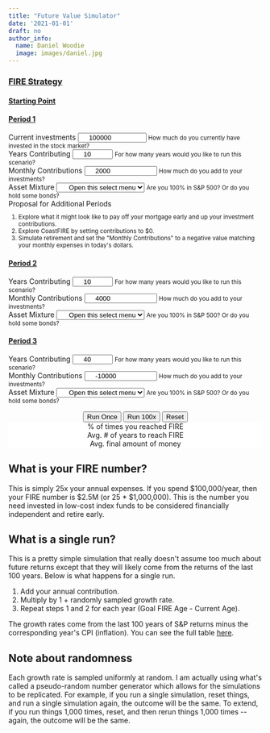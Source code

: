```yaml
---
title: "Future Value Simulator"
date: '2021-01-01'
draft: no
author_info:
  name: Daniel Woodie
  image: images/daniel.jpg
---
```


<script src="https://unpkg.com/intersection-observer"></script>
<script src="https://unpkg.com/scrollama"></script>
<script src="https://d3js.org/d3.v6.js"></script>
<script src=//cdnjs.cloudflare.com/ajax/libs/seedrandom/2.3.10/seedrandom.min.js></script>

<!-- Ezoic - under_page_title - under_page_title -->
<div id="ezoic-pub-ad-placeholder-105"> </div>
<!-- End Ezoic - under_page_title - under_page_title -->

<main>
<form>
  <div class="container">
    <div class="row">
      <div class="col-sm-12">
        <h3><u>FIRE Strategy</u></h3>
      </div>
    </div>
    <div class="row">
      <div class="col-sm-3">
        <h4><u>Starting Point</u></h3>
      </div>
      <div class="col-sm-9">
        <h4><u>Period 1</u></h3>
      </div>
    </div>
    <div class="row">
      <div class="form-group col-sm-3">
        <label for="current_investments">Current investments</label>
        <input type="number" class="form-control" id="current_investments" aria-describedby="current_investments_help" value="100000" min="0" max="1000000000">
        <small id="current_investments_help" class="form-text text-muted">How much do you currently have invested in the stock market?</small>
      </div>
      <div class="form-group col-sm-3">
        <label for="years_contributing">Years Contributing</label>
        <input type="number" class="form-control" id="years_contributing" aria-describedby="years_contributing" value="10" min="2" max="100">
        <small id="years_contributing_help" class="form-text text-muted">For how many years would you like to run this scenario?</small>
      </div>
      <div class="form-group col-sm-3">
        <label for="contributions">Monthly Contributions</label>
        <input type="number" class="form-control" id="contributions" aria-describedby="contributions_help" value="2000" min="-1000000000" max="1000000000">
        <small id="contributions_help" class="form-text text-muted">How much do you add to your investments?</small>
      </div>
      <div class="col-sm-3">
        <label for="contributions">Asset Mixture</label>
        <select class="form-control">
          <option selected>Open this select menu</option>
          <option value="1">One</option>
          <option value="2">Two</option>
          <option value="3">Three</option>
        </select>
        <small id="contributions_help" class="form-text text-muted">Are you 100% in S&P 500? Or do you hold some bonds?</small>
      </div>
    </div>
    <div class="row">
      <div class="form-group col-sm-3">
        <label for="current_investments">Proposal for Additional Periods</label>
        <small class="form-text text-muted">
          <ol>
            <li>Explore what it might look like to pay off your mortgage early and up your investment contributions.</li>
            <li>Explore CoastFIRE by setting contributions to $0.</li>
            <li>Simulate retirement and set the "Monthly Contributions" to a negative value matching your monthly expenses in today's dollars.</li>
          </ol>
        </small>
      </div>
      <div class="col-sm-9">
        <div class="row">
          <div class="col-sm-12">
            <h4><u>Period 2</u></h3>
          </div>
        </div>
        <div class="row">
          <div class="form-group col-sm-4">
            <label for="years_contributing">Years Contributing</label>
            <input type="number" class="form-control" id="years_contributing" aria-describedby="years_contributing" value="10" min="2" max="100">
            <small id="years_contributing_help" class="form-text text-muted">For how many years would you like to run this scenario?</small>
          </div>
          <div class="form-group col-sm-4">
            <label for="contributions">Monthly Contributions</label>
            <input type="number" class="form-control" id="contributions" aria-describedby="contributions_help" value="4000" min="-1000000000" max="1000000000">
            <small id="contributions_help" class="form-text text-muted">How much do you add to your investments?</small>
          </div>
          <div class="col-sm-4">
            <label for="contributions">Asset Mixture</label>
            <select class="form-control">
              <option selected>Open this select menu</option>
              <option value="1">One</option>
              <option value="2">Two</option>
              <option value="3">Three</option>
            </select>
            <small id="contributions_help" class="form-text text-muted">Are you 100% in S&P 500? Or do you hold some bonds?</small>
          </div>
        </div>
        <div class="row">
          <div class="col-sm-12">
            <h4><u>Period 3</u></h3>
          </div>
        </div>
        <div class="row">
          <div class="form-group col-sm-4">
            <label for="years_contributing">Years Contributing</label>
            <input type="number" class="form-control" id="years_contributing" aria-describedby="years_contributing" value="40" min="2" max="100">
            <small id="years_contributing_help" class="form-text text-muted">For how many years would you like to run this scenario?</small>
          </div>
          <div class="form-group col-sm-4">
            <label for="contributions">Monthly Contributions</label>
            <input type="number" class="form-control" id="contributions" aria-describedby="contributions_help" value="-10000" min="-1000000000" max="1000000000">
            <small id="contributions_help" class="form-text text-muted">How much do you add to your investments?</small>
          </div>
          <div class="col-sm-4">
            <label for="contributions">Asset Mixture</label>
            <select class="form-control">
              <option selected>Open this select menu</option>
              <option value="1">One</option>
              <option value="2">Two</option>
              <option value="3">Three</option>
            </select>
            <small id="contributions_help" class="form-text text-muted">Are you 100% in S&P 500? Or do you hold some bonds?</small>
          </div>
        </div>
      </div>
    </div>
  </div>
</form>



<section id="scrolly3">
    <div class="btn-holder">
    <button class="btn btn-primary vis-btn" onclick="runsim(1)">Run Once</button>
    <button class="btn btn-primary vis-btn" onclick="runsim(100)">Run 100x</button>
    <button class="btn btn-primary vis-btn" onclick="runsim(0)">Reset</button>
    </div>
    <figure>
      <div id="random_walk"></div>
    </figure>
</section>
<section>
  <figure>
    <div class="container">
        <div class="row">
          <div class="col-sm counter-header">% of times you reached FIRE
            <div id="percent_reached_fire"></div>
          </div>
          <div class="col-sm counter-header">Avg. # of years to reach FIRE
            <div id="avg_years_to_fire"></div>
          </div>
          <div class="col-sm counter-header">Avg. final amount of money
            <div id="avg_amount"></div>
          </div>
        </div>
      </div>
  </figure>
</section>



## What is your FIRE number?

This is simply 25x your annual expenses. If you spend $100,000/year, then your FIRE number is $2.5M (or 25 * $1,000,000). This is the number you need invested in low-cost index funds to be considered financially independent and retire early.

## What is a single run?

This is a pretty simple simulation that really doesn't assume too much about future returns except that they will likely come from the returns of the last 100 years. Below is what happens for a single run.

1. Add your annual contribution.
2. Multiply by 1 + randomly sampled growth rate.
3. Repeat steps 1 and 2 for each year (Goal FIRE Age - Current Age). 

The growth rates come from the last 100 years of S&P returns minus the corresponding year's CPI (inflation). You can see the full table <a href="/blog/post-2/" target="_blank">here</a>. 

<section>

## Note about randomness

Each growth rate is sampled uniformly at random. I am actually using what's called a pseudo-random number generator which allows for the simulations to be replicated. For example, if you run a single simulation, reset things, and run a single simulation again, the outcome will be the same. To extend, if you run things 1,000 times, reset, and then rerun things 1,000 times -- again, the outcome will be the same. 

</section>
  
</main>


<style>

  #scrolly1, #scrolly2 {
    position: relative;
    background-color: #ffffff;
    padding: 1rem;
  }

  article {
    position: relative;
    padding: 0;
    max-width: 20rem;
    margin: 0 auto;
  }
  figure {
    position: -webkit-sticky;
    position: sticky;
    left: 0;
    width: 100%;
    margin: 0;
    -webkit-transform: translate3d(0, 0, 0);
    -moz-transform: translate3d(0, 0, 0);
    transform: translate3d(0, 0, 0);
    background-color: #fff;
    -webkit-transform:translateZ(0px);
    -moz-transform:translateZ(0px);
    -o-transform:translateZ(0px);
    transform:translateZ(0px);
    z-index:0;
  }
  
  figure p {
    text-align: center;
    padding: 1rem;
    position: absolute;
    top: 50%;
    left: 50%;
    -moz-transform: translate(-50%, -50%);
    -webkit-transform: translate(-50%, -50%);
    transform: translate(-50%, -50%);
    -webkit-transform:translateZ(0px);
    -moz-transform:translateZ(0px);
    -o-transform:translateZ(0px);
    transform:translateZ(0px);
    z-index:0;
    font-size: 8rem;
    font-weight: 900;
    color: #fff;
  }
  .step {
    position: relative;
    margin: 0 auto 2rem auto;
    color: #000000;
    // background-color: rgba(0, 0, 0, .1);
    background-color: #fff;
    border: 1px solid;
    box-shadow: 2px 5px 2px 2px #888888;
    text-align: center;
    -webkit-transform:translateZ(0px);
    -moz-transform:translateZ(1000px);
    -o-transform:translateZ(1000px);
    transform:translateZ(1000px);
    z-index:1000;
  }
  .step:last-child {
    margin-bottom: 80vh;
  }
  .step.is-active p {
    background-color: #3CB371;
    color: #fff;
  }
  .step p {
    text-align: center;
    padding: 1rem;
    font-size: 1.5rem;
    background-color: #d5d5d5;
    color: #fff;
  }
  .step div {
    padding-left: .5rem;
    padding-right: .5rem;
  }
  
  .btn-holder {
    text-align: center;
  }
  
  .overlay {
        fill: none;
        pointer-events: all;
    }

    .focus circle {
        fill: steelblue;
    }

    .tooltip {
        width: 150px;
        padding: 4px 10px;
        border: 1px solid #aaa;
        border-radius: 4px;
        box-shadow: 2px 2px 4px rgba(0,0,0,0.3);
        position: absolute;
        background-color: white;
        font-size: 14px;
        pointer-events: none;
        -webkit-transition: all 0.25s;
        -moz-transition: all 0.25s;
        -ms-transition: all 0.25s;
        -o-transition: all 0.25s;
        transition: all 0.25s;
        opacity: 1 !important;
    }

    .tooltip div {
        margin: 3px 0;
    }

    .tooltip-date, .tooltip-likes {
        font-weight: bold;
    }
    
    .counter-header {
      text-align:center;
    }
    
    #percent_reached_fire, #avg_years_to_fire, #avg_amount {
      font-size: 40px;
    }
    
  .btn-secondary {
    background-color: #3CB371;
    font-size : clamp(.5rem, 1vw, .75rem);
    border-radius: 100px;
  }
  
  .form-control {
    padding: 0;
    padding-left: 20px;
  }

</style>

<script>

  var tmp = d3.csv("returns.csv");

  const sp = [
      18.40, 31.49, -4.38, 21.83, 11.96, 1.36, 13.52, 32.15, 15.89,
      2.10, 14.82, 25.94, -36.55, 5.48, 15.61, 4.83, 10.74, 28.36,
      -21.97, -11.85, -9.03, 20.89, 28.34, 33.10, 22.68, 37.20, 1.33,
      9.97, 7.49, 30.23, -3.06, 31.48, 16.54, 5.81, 18.49, 31.24,
      6.15, 22.34, 20.42, -4.70, 31.74, 18.52, 6.51, -6.98, 23.83,
      37.00, -25.90, -14.31, 18.76, 14.22, 3.56, -8.24, 10.81, 23.80,
      -9.97, 12.40, 16.42, 22.61, -8.81, 26.64, 0.34, 12.06, 43.72,
      -10.46, 7.44, 32.60, 52.56, -1.21, 18.15, 23.68, 30.81, 18.30,
      5.70, 5.20, -8.43, 35.82, 19.03, 25.06, 19.17, -12.77, -10.67,
      -1.10, 29.28, -35.34, 31.94, 46.74, -1.19, 49.98, -8.64, -43.84,
      -25.12, -8.30, 43.81
  ];
  
  // Set the CPI Inflation
  const cpi = [
      1.20, 1.80, 2.4, 2.1, 1.3, 0.1, 1.6, 1.5, 2.1, 3.2,
      1.6, -.4, 3.8, 2.9, 3.2, 3.4, 2.7, 2.3, 1.6, 2.8,
      3.4, 2.2, 1.6, 2.3, 2.9, 2.8, 2.6, 3, 3, 4.2, 
      5.4, 4.8, 4.1, 3.7, 1.9, 3.5, 4.3, 3.2, 6.1, 10.3, 
      13.5, 11.3, 7.6, 6.5, 5.7, 9.1, 11.1, 6.2, 3.3, 4.3,
      5.8, 5.5, 4.3, 2.8, 3.0, 1.6, 1.3, 1.2, 1.2, 1.1,
      1.5, 1.08, 2.7, 3.3, 1.5, -0.3, 0.3, 0.8, 2.3, 7.9, 
      1.1, -1, 7.7, 14.4, 8.5, 2.3, 1.6, 6, 10.9, 5.1,
      0.7, -1.3, -2, 3.7, 1, 2.6, 3.5, -5.2, -10.3, -8.9,
      -2.7, 0, -1.2
  ];
  
  // Set the real returns
  const real_returns = sp.map(function(item, index) {
    // Subtract inflation from S&P returns
    return +(Math.round(item - cpi[index] + "e+2") + "e-2");
  });
  
  Math.seedrandom('hello.')
  function getRandomInt(min, max) {
      min = Math.ceil(min);
      max = Math.floor(max);
      return Math.floor(Math.random() * (max + -min + 1)) + min;
  }
  
  
  // Run a single bootstrapped scenario
  function get_bootstrap(returns, years_contributing, starting_amount, annual_contributions) {
      var yearly_value = [starting_amount];
      for (var i = 1; i <= years_contributing; i++) {
        yearly_value.push(Math.round((yearly_value[i-1] + annual_contributions) * ( 1 + returns[getRandomInt(0, returns.length-1)]/100)));
      }
      return yearly_value;
  }
  
  // Repeat the scenario
  function repeat_bootstrap(returns, years_contributing, starting_amount, annual_contributions, num_repeats) {
    var tmp = [];
    for (var i = 0; i < num_repeats; i++) {
      tmp.push(get_bootstrap(real_returns, years_contributing, current_investments,   annual_contributions));
    }
    return tmp;
  }
  
  // Get the average value for each step
  function get_average(bootstrap_repeats) {
    var tmp = [];
    for (var i = 0; i < bootstrap_repeats[0].length; i++) {
      var tmp2 = 0;
      //still assuming all arrays have the same amount of numbers
      for(var i2 = 0; i2 < bootstrap_repeats.length; i2++){
        tmp2 += bootstrap_repeats[i2][i];
      }
      tmp.push(Math.round(tmp2 / bootstrap_repeats.length));
    }
    return tmp;
  };
  
  // Calls for the final visualization
  // kick things off
  // set the dimensions and margins of the graph
  const margin_rw = {top: 10, right: 30, bottom: 30, left: 75},
    parentDivmd_rw = document.getElementById("random_walk");
    width_rw = parentDivmd_rw.clientWidth - margin_rw.left - margin_rw.right;
    height_rw = 400;
  
  const x_rw = d3.scaleLinear().range([0,width_rw]);
  const xAxis_rw = d3.axisBottom().scale(x_rw);
  
  const y_rw = d3.scaleLinear().range([height_rw, 0]);
    const yAxis_rw = d3.axisLeft().scale(y_rw);
  
  // append the svg object to the body of the page
  const svg_rw = d3.select("#random_walk")
    .append("svg")
      .attr("width", width_rw + margin_rw.left + margin_rw.right)
      .attr("height", height_rw + margin_rw.top + margin_rw.bottom)
    .append("g")
      .attr("transform", `translate(${margin_rw.left},${margin_rw.top})`);
  
  // text label for the y axis
  svg_rw.append("text")
      .attr("transform", "rotate(-90)")
      .attr("y", 0 - margin_rw.left)
      .attr("x",0 - (height_rw / 2))
      .attr("dy", "1em")
      .style("text-anchor", "middle")
      .text("Value in Dollars");
  
  // text label for the x axis
  svg_rw.append("text")             
      .attr("transform",
            "translate(" + (width_rw/2) + " ," + 
                           (height_rw + margin_rw.top + 20) + ")")
      .style("text-anchor", "middle")
      .text("Years");
  
  var legend_keys = ["Single Run", "Average", "FIRE Number"];
    graph_colors = ["#d5d5d5", "#3CB371", "#000000"];

  var lineLegend = svg_rw.selectAll(".lineLegend").data(legend_keys)
      .enter().append("g")
      .attr("class","lineLegend")
      .attr("transform", function (d,i) {
              return "translate(" + 20 + "," + (i*20)+")";
          });
  
  lineLegend.append("text").text(function (d) {return d;})
      .attr("transform", "translate(15,9)"); //align texts with boxes
  
  lineLegend.append("rect")
      .attr("fill", function (d, i) {return graph_colors[i]; })
      .attr("width", 10).attr("height", 10);
  
  // Create object outside of function
  var all_data = [];
    this_runs_data = [];
    annual_expenses = [];
    annual_contributions = [];
    current_investments = [];
    years_contributing = [];
    fire_number = [];
    fire_or_not = [];
    fire_age = [];
    final_amount = [];
    
  
  function runsim(numsims) {
    
    // If any of the inputs have changed, reset the graph and the simulation
    if (annual_expenses != Number(document.getElementById('annual_expenses').value) || annual_contributions != Number(document.getElementById('annual_contributions').value) || current_investments != Number(document.getElementById('current_investments').value) || years_contributing != Number(document.getElementById('goal_fire_age').value) - Number(document.getElementById('current_age').value)) {
    
      // Reset the simulations
      all_data = [];
      this_runs_data = [];
      average_data = [];
      fire_number = [];
      fire_or_not = [];
      fire_age = [];
      final_amount = [];
    
      // Reset seed
      Math.seedrandom('hello.');
      
      svg_rw
        .selectAll(".line_rw")
        .remove();

      svg_rw
        .selectAll(".future_value_line")
        .remove();
      
      svg_rw
        .selectAll(".average_data_line")
        .remove();
      
    };
    
    // Capture inputs
    annual_expenses = Number(document.getElementById('annual_expenses').value);
    annual_contributions = Number(document.getElementById('annual_contributions').value);
    current_investments = Number(document.getElementById('current_investments').value);
    years_contributing = Number(document.getElementById('goal_fire_age').value) - Number(document.getElementById('current_age').value);
    fire_number = 25*annual_expenses;
    growth_rate = .0863;
    
    var fire_number_data = [
        {ser1: 0, ser2: fire_number},
        {ser1: years_contributing, ser2: fire_number}
      ];
    
    // Calculate FV Numbers
    var future_value_data = [{ser1: 0, ser2: current_investments}];
    
    for(let i=0; i < years_contributing; i++) {
    
      future_value_data[i+1] = {ser1: i+1, ser2: Number(((future_value_data[i].y + annual_contributions) * (1 + growth_rate)).toFixed(2))};
    
    }
    
    // Draw the outline of the graph
    // Initialise a X axis:
    svg_rw.append("g")
      .attr("transform", `translate(0, ${height_rw})`)
      .attr("class","myXaxis_rw");
      
    // Create the X axis:
    x_rw.domain([0, d3.max(fire_number_data, function(d) { return d.ser1 }) ]);
    svg_rw.selectAll(".myXaxis_rw")
      .call(xAxis_rw);
    
    const xScale_rw = d3
      .scaleLinear()
      .range([0, width_rw])
      .domain([0, years_contributing]);
    
    // Initialize an Y axis
    svg_rw.append("g")
      .attr("class","myYaxis_rw");

    // create the Y axis
    y_rw.domain([0, d3.max(fire_number_data.concat(future_value_data), function(d) { return d.ser2  })*3.5]);
    svg_rw.selectAll(".myYaxis_rw")
      .transition()
      .duration(1000)
      .call(yAxis_rw);
      
    // Create scales
    const yScale_rw = d3
      .scaleLinear()
      .range([height_rw, 0])
      .domain([0, d3.max(fire_number_data.concat(future_value_data), function(d) { return d.ser2  })*3.5]);
    
    const line_rw = d3
               .line()
               .x(d => xScale_rw(d.ser1))
               .y(d => yScale_rw(d.ser2));
    
    // Add path
    svg_rw
      .append("path")
      .datum(fire_number_data)
      .attr("class", "fire_number_line_rw")
      .attr("fill", "none")
      .attr("stroke", "#000000")
      .attr("stroke-linejoin", "round")
      .attr("stroke-linecap", "round")
      .attr("stroke-width", 3)
      .attr("d", line_rw);
    
    // Recalculate numbers
    if (numsims == 1) {
      
      var tmp_test = repeat_bootstrap(real_returns, years_contributing, current_investments, annual_contributions, 1)[0];
      
      for (var i = 0; i < tmp_test.length; i++) {
        this_runs_data[i] = {ser1: i, ser2: tmp_test[i]};
      };
      
      
      final_amount = final_amount.concat(this_runs_data[this_runs_data.length-1].ser2);
      if(d3.max(this_runs_data, d => d.ser2) >= fire_number) {
      
        fire_or_not.push(1);

      } else {
      
        fire_or_not.push(0);
      }
      
      
      // Append data together
      all_data = all_data.concat(this_runs_data);
  
      // Take the average
      var average_data = [];
      for (var i=0; i <= years_contributing; i++) {
        var tmp_data = [];
        for (var j=0; j < all_data.length; j++) {
          if (all_data[j].ser1 == i) {tmp_data.push(all_data[j].ser2)}
        }
        average_data[i] = {ser1: i, ser2: Math.round(d3.mean(tmp_data) * 100) / 100};
      };
      
      // Add path
      const fire_number_rw = svg_rw
        .append("path")
        .datum(fire_number_data)
        .attr("class", "fire_number_line_rw")
        .attr("fill", "none")
        .attr("stroke", "#000000")
        .attr("stroke-linejoin", "round")
        .attr("stroke-linecap", "round")
        .attr("stroke-width", 3)
        .attr("d", line_rw);
        
      const fire_numberLength_rw = fire_number_rw.node().getTotalLength();
      
      const fire_numberPath_rw = d3
        .transition()
        .ease(d3.easeSin)
        .duration(2000);
        
      fire_number_rw
        .attr("stroke-dashoffset", fire_numberLength_rw)
        .attr("stroke-dasharray", fire_numberLength_rw)
        .transition(fire_numberPath_rw)
        .attr("stroke-dashoffset", 0);
        
      // Add path
      const path_rw = svg_rw
        .append("path")
        .datum(this_runs_data)
        .attr("class", "future_value_line")
        .attr("fill", "none")
        .attr("stroke", "#d5d5d5")
        .attr("stroke-linejoin", "round")
        .attr("stroke-linecap", "round")
        .attr("stroke-width", 3)
        .attr("d", line_rw);
        
      const pathLength_rw = path_rw.node().getTotalLength();
      
      const transitionPath_rw = d3
        .transition()
        .ease(d3.easeSin)
        .duration(2000);
        
      path_rw
        .attr("stroke-dashoffset", pathLength_rw)
        .attr("stroke-dasharray", pathLength_rw)
        .transition(transitionPath_rw)
        .attr("stroke-dashoffset", 0);
    
      // Create the average line
      if (document.getElementsByClassName('average_data_line').length == 0) {
        
        svg_rw
          .append("path")
          .datum(average_data)
          .transition()
          .delay(2000)
          .attr("class", "average_data_line")
          .attr("fill", "none")
          .attr("stroke", "#3CB371")
          .attr("stroke-linejoin", "round")
          .attr("stroke-linecap", "round")
          .attr("stroke-width", 3)
          .attr("d", line_rw);
        
        } else {
        
          // Move average line up
          d3.selectAll(".fire_number_line_rw").raise();
          d3.selectAll(".average_data_line").raise();
        
          // Select paths
          const path_rw_avg = svg_rw
            .selectAll(".average_data_line")
            .datum(average_data);
    
          path_rw_avg
            .join("path")
            .transition()
            .delay(2000)
            .duration(2000)
            .attr("fill", "none")
            .attr("stroke", "#3CB371")
            .attr("stroke-linejoin", "round")
            .attr("stroke-linecap", "round")
            .attr("stroke-width", 3)
            .attr("d", line_rw);
        };
        
        var tooltip = d3
            .select("#random_walk")
            .append("div")
            .attr("class", "tooltip")
            .style("display", "none");

        var focus = svg_rw.append("g")
            .attr("class", "focus")
            .style("display", "none");

        focus.append("circle")
            .attr("r", 5);

        var tooltipDate = tooltip.append("div");
        tooltipDate.append("span")
            .attr("class", "tooltip-title")
            .text("Value: ");

        var tooltipDateValue = tooltipDate.append("span")
            .attr("class", "tooltip-date");
            
        var tooltipLikes = tooltip.append("div");
        tooltipLikes.append("span")
            .attr("class", "tooltip-title")
            .text("Year: ");

        var tooltipLikesValue = tooltipLikes.append("span")
            .attr("class", "tooltip-likes");

        svg_rw.append("rect")
            .attr("class", "overlay")
            .attr("width", width_rw)
            .attr("height", height_rw)
            .on("mouseover", function() { focus.style("display", null); tooltip.style("display", null);  })
            .on("mouseout", function() { focus.style("display", "none"); tooltip.style("display", "none"); })
            .on("mousemove", mousemove);

        
        function mousemove() {
            var x0 = x_rw.invert(d3.pointer(event,this)[0]),
                i = bisectX(average_data, x0, 1),
                d0 = average_data[i - 1],
                d1 = average_data[i],
                d = x0 - d0.ser1 > d1.ser1 - x0 ? d1 : d0;
            focus.attr("transform", "translate(" + x_rw(d.ser1) + "," + y_rw(d.ser2) + ")");
            tooltip.attr("style", "left:" + (x_rw(d.ser1) + 64) + "px;top:" + y_rw(d.ser2) + "px;");
            tooltip.select(".tooltip-date").text("$" +numberWithCommas(d.ser2));
            tooltip.select(".tooltip-likes").text(d.ser1);
        }

    } else if (numsims == 100) {
    
      for (var k = 0; k < 100; k++) {
        
        var tmp_test = repeat_bootstrap(real_returns, years_contributing, current_investments,   annual_contributions, 1)[0];
      
        for (var i = 0; i < tmp_test.length; i++) {
          this_runs_data[i] = {ser1: i, ser2: tmp_test[i]}
        }
        
        final_amount = final_amount.concat(this_runs_data[this_runs_data.length-1].ser2);
        if(d3.max(this_runs_data, d => d.ser2) >= fire_number) {
        
          fire_or_not.push(1);
  
        } else {
        
          fire_or_not.push(0);
        }
        
        // Append data together
        all_data = all_data.concat(this_runs_data);
        
        // Add path
        const path_rw = svg_rw
          .append("path")
          .datum(this_runs_data)
          .attr("class", "future_value_line")
          .attr("fill", "none")
          .attr("stroke", "#d5d5d5")
          .attr("stroke-linejoin", "round")
          .attr("stroke-linecap", "round")
          .attr("stroke-width", 3)
          .attr("d", line_rw);
          
        const pathLength_rw = path_rw.node().getTotalLength();
        
        const transitionPath_rw = d3
          .transition()
          .ease(d3.easeSin)
          .duration(2000);
      
        path_rw
          .attr("stroke-dashoffset", pathLength_rw)
          .attr("stroke-dasharray", pathLength_rw)
          .transition(transitionPath_rw)
          .attr("stroke-dashoffset", 0);
        
      }
        

      // Take the average
      var average_data = [];
      for (var i=0; i <= years_contributing; i++) {
        var tmp_data = [];
        for (var j=0; j < all_data.length; j++) {
          if (all_data[j].ser1 == i) {tmp_data.push(all_data[j].ser2)}
        }
        average_data[i] = {ser1: i, ser2: Math.round(d3.mean(tmp_data)*100) / 100};
      };
        
      if (document.getElementsByClassName('average_data_line').length == 0) {
          
          svg_rw
            .append("path")
            .datum(average_data)
            .transition()
            .delay(2000)
            .attr("class", "average_data_line")
            .attr("fill", "none")
            .attr("stroke", "#3CB371")
            .attr("stroke-linejoin", "round")
            .attr("stroke-linecap", "round")
            .attr("stroke-width", 3)
            .attr("d", line_rw);
          
          } else {
          
            // Move average line up
            d3.selectAll(".fire_number_line_rw").raise();
            d3.selectAll(".average_data_line").raise();
          
            // Add path
            const path_rw_avg = svg_rw
              .selectAll(".average_data_line")
              .datum(average_data);
      
            path_rw_avg
              .join("path")
              .attr("class", "average_data_line")
              .transition()
              .delay(2000)
              .duration(2000)
              .attr("fill", "none")
              .attr("stroke", "#3CB371")
              .attr("stroke-linejoin", "round")
              .attr("stroke-linecap", "round")
              .attr("stroke-width", 3)
              .attr("d", line_rw);
          
          };
          
          var tooltip = d3
            .select("#random_walk")
            .append("div")
            .attr("class", "tooltip")
            .style("display", "none");

          var focus = svg_rw.append("g")
              .attr("class", "focus")
              .style("display", "none");
  
          focus.append("circle")
              .attr("r", 5);
  
          var tooltipDate = tooltip.append("div");
          tooltipDate.append("span")
              .attr("class", "tooltip-title")
              .text("Value: ");
  
          var tooltipDateValue = tooltipDate.append("span")
              .attr("class", "tooltip-date");
              
          var tooltipLikes = tooltip.append("div");
          tooltipLikes.append("span")
              .attr("class", "tooltip-title")
              .text("Year: ");
  
          var tooltipLikesValue = tooltipLikes.append("span")
              .attr("class", "tooltip-likes");

          svg_rw.append("rect")
              .attr("class", "overlay")
              .attr("width", width_rw)
              .attr("height", height_rw)
              .on("mouseover", function() { focus.style("display", null); tooltip.style("display", null);  })
              .on("mouseout", function() { focus.style("display", "none"); tooltip.style("display", "none"); })
              .on("mousemove", mousemove);
  
          
          function mousemove() {
              var x0 = x_rw.invert(d3.pointer(event,this)[0]),
                  i = bisectX(average_data, x0, 1),
                  d0 = average_data[i - 1],
                  d1 = average_data[i],
                  d = x0 - d0.ser1 > d1.ser1 - x0 ? d1 : d0;
              focus.attr("transform", "translate(" + x_rw(d.ser1) + "," + y_rw(d.ser2) + ")");
              tooltip.attr("style", "left:" + (x_rw(d.ser1) + 64) + "px;top:" + y_rw(d.ser2) + "px;");
              tooltip.select(".tooltip-date").text("$" +numberWithCommas(d.ser2));
              tooltip.select(".tooltip-likes").text(d.ser1);
          }
      
    } else if (numsims == 0) {
    
      // Reset the simulations
      all_data = [];
      this_runs_data = [];
      average_data = [];
      fire_number = [];
      fire_or_not = [];
      fire_age = [];
      final_amount = [];
    
      // Reset seed
      Math.seedrandom('hello.');

      svg_rw
        .selectAll(".future_value_line")
        .remove();
      
      svg_rw
        .selectAll(".average_data_line")
        .remove();
      
    };
    
    
    if (fire_or_not.length > 0) {
      
      var perc_reached_fire = Math.round(d3.mean(fire_or_not)*100);
        avg_fire_age = Math.round(d3.min(average_data.filter(function(d) {return d.ser2 > fire_number}), d => d.ser1));
        avg_final_amount = Math.round(d3.mean(final_amount));
    
    } else {
      var perc_reached_fire = 0;
        avg_fire_age = 0;
        avg_final_amount = 0;
    
    }
    
    update_counts("percent_reached_fire", 0, perc_reached_fire);
    update_counts("avg_years_to_fire", 0, avg_fire_age);
    update_counts("avg_amount", avg_final_amount - 100, avg_final_amount);
  
  };
  
  // parse the date / time
  var bisectX = d3.bisector(function(d) { return d.ser1; }).left;
  
  function numberWithCommas(x) {
      return x.toString().replace(/\B(?=(\d{3})+(?!\d))/g, ",");
  }
  
  function update_counts(id, startamount, uptoamount) {
    
    if (uptoamount > 0) {
      var counts=setInterval(updated);
      var upto=startamount;
      function updated(){
          var count= document.getElementById(id);
          count.innerHTML=numberWithCommas(++upto);
          if(upto===uptoamount)
          {
              clearInterval(counts);
          }
      }
    } else {
      var count= document.getElementById(id);
      count.innerHTML=numberWithCommas(uptoamount);
      
    }
    
  }
  

  runsim();


</script>

<!-- Ezoic - bottom_of_page - bottom_of_page -->
<div id="ezoic-pub-ad-placeholder-101"> </div>
<!-- End Ezoic - bottom_of_page - bottom_of_page -->
